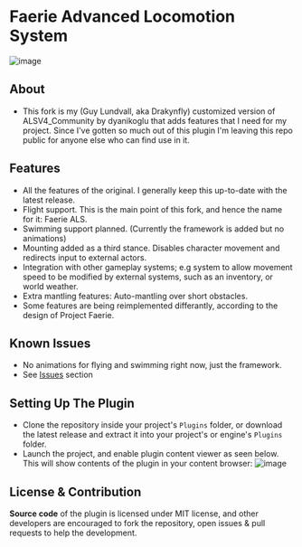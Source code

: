 # Faerie Advanced Locomotion System
![image](https://github.com/Drakynfly/ALSV4_CPP_Faerie/raw/main/Resources/Readme_Content_2.gif)

## About
- This fork is my (Guy Lundvall, aka Drakynfly) customized version of ALSV4_Community by dyanikoglu that adds features that I need for my project. Since I've gotten so much out of this plugin I'm leaving this repo public for anyone else who can find use in it.

## Features
- All the features of the original. I generally keep this up-to-date with the latest release.
- Flight support. This is the main point of this fork, and hence the name for it: Faerie ALS.
- Swimming support planned. (Currently the framework is added but no animations)
- Mounting added as a third stance. Disables character movement and redirects input to external actors.
- Integration with other gameplay systems; e.g system to allow movement speed to be modified by external systems, such as an inventory, or world weather.
- Extra mantling features: Auto-mantling over short obstacles.
- Some features are being reimplemented differantly, according to the design of Project Faerie.

## Known Issues
- No animations for flying and swimming right now, just the framework.
- See [Issues](https://github.com/dyanikoglu/ALSV4_CPP/issues) section

## Setting Up The Plugin
- Clone the repository inside your project's `Plugins` folder, or download the latest release and extract it into your project's or engine's `Plugins` folder.
- Launch the project, and enable plugin content viewer as seen below. This will show contents of the plugin in your content browser:
![image](https://github.com/Drakynfly/ALSV4_CPP_Faerie/raw/main/Resources/Readme_Content_1.png)

## License & Contribution
**Source code** of the plugin is licensed under MIT license, and other developers are encouraged to fork the repository, open issues & pull requests to help the development.
